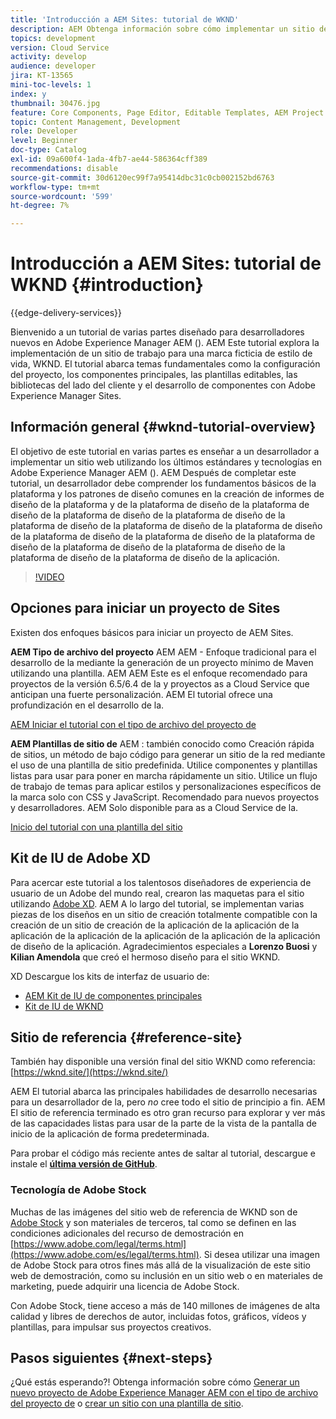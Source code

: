 ```yaml
---
title: 'Introducción a AEM Sites: tutorial de WKND'
description: AEM Obtenga información sobre cómo implementar un sitio de para una marca ficticia de estilo de vida llamada WKND. Obtenga información detallada sobre temas fundamentales para el Experience Manager, como la configuración de proyectos, los tipos de archivo Maven, los componentes principales, las plantillas editables, las bibliotecas de cliente y el desarrollo de componentes.
topics: development
version: Cloud Service
activity: develop
audience: developer
jira: KT-13565
mini-toc-levels: 1
index: y
thumbnail: 30476.jpg
feature: Core Components, Page Editor, Editable Templates, AEM Project Archetype
topic: Content Management, Development
role: Developer
level: Beginner
doc-type: Catalog
exl-id: 09a600f4-1ada-4fb7-ae44-586364cff389
recommendations: disable
source-git-commit: 30d6120ec99f7a95414dbc31c0cb002152bd6763
workflow-type: tm+mt
source-wordcount: '599'
ht-degree: 7%

---
```


# Introducción a AEM Sites: tutorial de WKND {#introduction}

{{edge-delivery-services}}

Bienvenido a un tutorial de varias partes diseñado para desarrolladores nuevos en Adobe Experience Manager AEM (). AEM Este tutorial explora la implementación de un sitio de trabajo para una marca ficticia de estilo de vida, WKND. El tutorial abarca temas fundamentales como la configuración del proyecto, los componentes principales, las plantillas editables, las bibliotecas del lado del cliente y el desarrollo de componentes con Adobe Experience Manager Sites.

## Información general {#wknd-tutorial-overview}

El objetivo de este tutorial en varias partes es enseñar a un desarrollador a implementar un sitio web utilizando los últimos estándares y tecnologías en Adobe Experience Manager AEM (). AEM Después de completar este tutorial, un desarrollador debe comprender los fundamentos básicos de la plataforma y los patrones de diseño comunes en la creación de informes de diseño de la plataforma y de la plataforma de diseño de la plataforma de diseño de la plataforma de diseño de la plataforma de diseño de la plataforma de diseño de la plataforma de diseño de la plataforma de diseño de la plataforma de diseño de la plataforma de diseño de la plataforma de diseño de la plataforma de diseño de la plataforma de diseño de la plataforma de diseño de la plataforma de diseño de la aplicación.

>[!VIDEO](https://video.tv.adobe.com/v/30476?quality=12&learn=on)

## Opciones para iniciar un proyecto de Sites

Existen dos enfoques básicos para iniciar un proyecto de AEM Sites.

**AEM Tipo de archivo del proyecto** AEM AEM - Enfoque tradicional para el desarrollo de la mediante la generación de un proyecto mínimo de Maven utilizando una plantilla. AEM AEM Este es el enfoque recomendado para proyectos de la versión 6.5/6.4 de la y proyectos as a Cloud Service que anticipan una fuerte personalización. AEM El tutorial ofrece una profundización en el desarrollo de la.

[AEM Iniciar el tutorial con el tipo de archivo del proyecto de](./project-archetype/overview.md)

**AEM Plantillas de sitio de** AEM : también conocido como Creación rápida de sitios, un método de bajo código para generar un sitio de la red mediante el uso de una plantilla de sitio predefinida. Utilice componentes y plantillas listas para usar para poner en marcha rápidamente un sitio. Utilice un flujo de trabajo de temas para aplicar estilos y personalizaciones específicos de la marca solo con CSS y JavaScript. Recomendado para nuevos proyectos y desarrolladores. AEM Solo disponible para as a Cloud Service de la.

[Inicio del tutorial con una plantilla del sitio](./site-template/create-site.md)

## Kit de IU de Adobe XD

Para acercar este tutorial a los talentosos diseñadores de experiencia de usuario de un Adobe del mundo real, crearon las maquetas para el sitio utilizando [Adobe XD](https://www.adobe.com/products/xd.html). AEM A lo largo del tutorial, se implementan varias piezas de los diseños en un sitio de creación totalmente compatible con la creación de un sitio de creación de la aplicación de la aplicación de la aplicación de la aplicación de la aplicación de la aplicación de la aplicación de diseño de la aplicación. Agradecimientos especiales a **Lorenzo Buosi** y **Kilian Amendola** que creó el hermoso diseño para el sitio WKND.

XD Descargue los kits de interfaz de usuario de:

* [AEM Kit de IU de componentes principales](assets/overview/AEM-CoreComponents-UI-Kit.xd)
* [Kit de IU de WKND](https://github.com/adobe/aem-guides-wknd/releases/download/aem-guides-wknd-0.0.2/AEM_UI-kit-WKND.xd)

## Sitio de referencia {#reference-site}

También hay disponible una versión final del sitio WKND como referencia: [https://wknd.site/](https://wknd.site/)

AEM El tutorial abarca las principales habilidades de desarrollo necesarias para un desarrollador de la, pero *no* cree todo el sitio de principio a fin. AEM El sitio de referencia terminado es otro gran recurso para explorar y ver más de las capacidades listas para usar de la parte de la vista de la pantalla de inicio de la aplicación de forma predeterminada.

Para probar el código más reciente antes de saltar al tutorial, descargue e instale el **[última versión de GitHub](https://github.com/adobe/aem-guides-wknd/releases/latest)**.

### Tecnología de Adobe Stock

Muchas de las imágenes del sitio web de referencia de WKND son de [Adobe Stock](https://stock.adobe.com/) y son materiales de terceros, tal como se definen en las condiciones adicionales del recurso de demostración en [https://www.adobe.com/legal/terms.html](https://www.adobe.com/es/legal/terms.html). Si desea utilizar una imagen de Adobe Stock para otros fines más allá de la visualización de este sitio web de demostración, como su inclusión en un sitio web o en materiales de marketing, puede adquirir una licencia de Adobe Stock.

Con Adobe Stock, tiene acceso a más de 140 millones de imágenes de alta calidad y libres de derechos de autor, incluidas fotos, gráficos, vídeos y plantillas, para impulsar sus proyectos creativos.

## Pasos siguientes {#next-steps}

¿Qué estás esperando?! Obtenga información sobre cómo [Generar un nuevo proyecto de Adobe Experience Manager AEM con el tipo de archivo del proyecto de](./project-archetype/overview.md) o [crear un sitio con una plantilla de sitio](./site-template/create-site.md).
